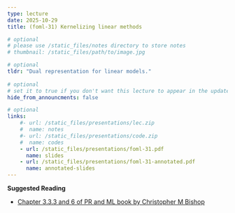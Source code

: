 ```yaml
---
type: lecture
date: 2025-10-29
title: (foml-31) Kernelizing linear methods

# optional
# please use /static_files/notes directory to store notes
# thumbnail: /static_files/path/to/image.jpg

# optional
tldr: "Dual representation for linear models."
  
# optional
# set it to true if you don't want this lecture to appear in the updates section
hide_from_announcments: false

# optional
links: 
    #- url: /static_files/presentations/lec.zip
    #  name: notes
    #- url: /static_files/presentations/code.zip
    #  name: codes
    - url: /static_files/presentations/foml-31.pdf
      name: slides
    - url: /static_files/presentations/foml-31-annotated.pdf
      name: annotated-slides
---
```


**Suggested Reading**
- [Chapter 3.3.3 and 6 of PR and ML book by Christopher M Bishop](https://www.microsoft.com/en-us/research/uploads/prod/2006/01/Bishop-Pattern-Recognition-and-Machine-Learning-2006.pdf)
